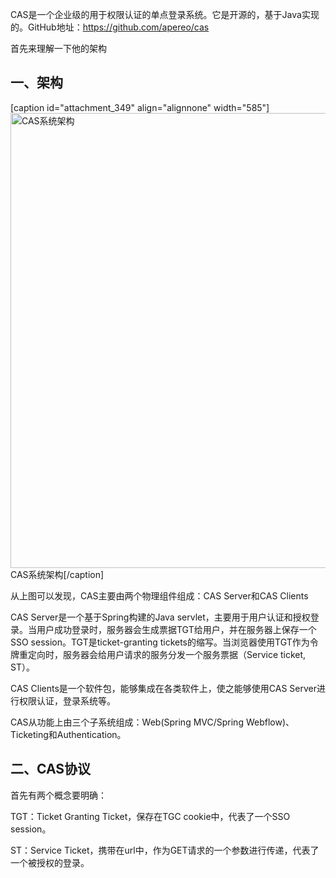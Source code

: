 CAS是一个企业级的用于权限认证的单点登录系统。它是开源的，基于Java实现的。GitHub地址：<a href="https://github.com/apereo/cas">https://github.com/apereo/cas</a>

首先来理解一下他的架构
<h2>一、架构</h2>
[caption id="attachment_349" align="alignnone" width="585"]<img src="http://47.93.1.79/wordpress/wp-content/uploads/2018/03/cas_architecture.png" alt="CAS系统架构" width="585" height="728" class="size-full wp-image-349" /> CAS系统架构[/caption]

从上图可以发现，CAS主要由两个物理组件组成：CAS Server和CAS Clients

CAS Server是一个基于Spring构建的Java servlet，主要用于用户认证和授权登录。当用户成功登录时，服务器会生成票据TGT给用户，并在服务器上保存一个SSO session。TGT是ticket-granting tickets的缩写。当浏览器使用TGT作为令牌重定向时，服务器会给用户请求的服务分发一个服务票据（Service ticket, ST）。

CAS Clients是一个软件包，能够集成在各类软件上，使之能够使用CAS Server进行权限认证，登录系统等。

CAS从功能上由三个子系统组成：Web(Spring MVC/Spring Webflow)、Ticketing和Authentication。
<h2>二、CAS协议</h2>
首先有两个概念要明确：

TGT：Ticket Granting Ticket，保存在TGC cookie中，代表了一个SSO session。

ST：Service Ticket，携带在url中，作为GET请求的一个参数进行传递，代表了一个被授权的登录。
